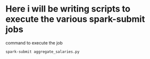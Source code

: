 # Here i will be writing scripts to execute the various spark-submit jobs

command to execute the job
```
spark-submit aggregate_salaries.py

```